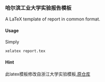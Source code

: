### 哈尔滨工业大学实验报告模板

A LaTeX template of report in common format.

#### Usage

Simply

```bash
xelatex report.tex
```

#### Hint
此latex模板修改自浙江大学实验模板,[原仓库](https://github.com/megrxu/zju-report-latex-template)
